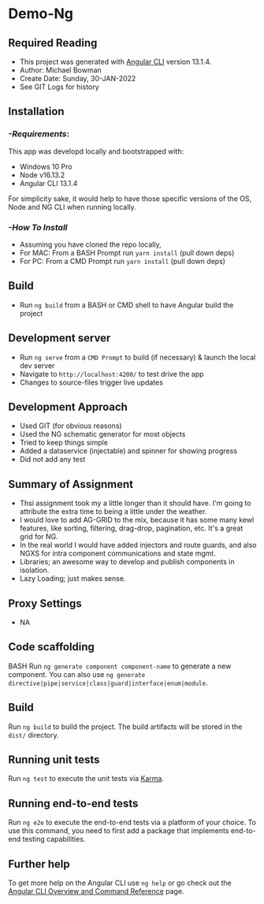 # Demo-Ng
## Required Reading
- This project was generated with [Angular CLI](https://github.com/angular/angular-cli) version 13.1.4.
- Author: Michael Bowman
- Create Date: Sunday, 30-JAN-2022
- See GIT Logs for history

## Installation 
### *-Requirements*: ###  
This app was developd locally and bootstrapped with:
- Windows 10 Pro
- Node v16.13.2 
- Angular CLI 13.1.4

For simplicity sake, it would help to have those specific versions of the OS, Node and NG CLI when running locally.

### *-How To Install* ###
  
- Assuming you have cloned the repo locally, 
- For MAC: From a BASH Prompt run `yarn install` (pull down deps) 
- For PC: From a CMD Prompt run `yarn install` (pull down deps) 
## Build 
- Run `ng build` from a BASH or CMD shell to have Angular build the project 
## Development server
- Run `ng serve` from a `CMD Prompt` to build (if necessary) & launch the local dev server
- Navigate to `http://localhost:4200/` to test drive the app
- Changes to source-files trigger live updates

## Development Approach
- Used GIT (for obvious reasons)
- Used the NG schematic generator for most objects
- Tried to keep things simple
- Added a dataservice (injectable) and spinner for showing progress
- Did not add any test

## Summary of Assignment
- Thsi assignment took my a little longer than it should have.  I'm going to attribute the extra time to being a little under the weather.
- I would love to add AG-GRID to the mix, because it has some many kewl features, like sorting, filtering, drag-drop, pagination, etc.  It's a great grid for NG.
- In the real world I would have added injectors and route guards, and also NGXS for intra component communications and state mgmt.
- Libraries; an awesome way to develop and publish components in isolation.
- Lazy Loading; just makes sense.
## Proxy Settings
* NA
## Code scaffolding
BASH
Run `ng generate component component-name` to generate a new component. You can also use `ng generate directive|pipe|service|class|guard|interface|enum|module`.

## Build

Run `ng build` to build the project. The build artifacts will be stored in the `dist/` directory.

## Running unit tests

Run `ng test` to execute the unit tests via [Karma](https://karma-runner.github.io).

## Running end-to-end tests

Run `ng e2e` to execute the end-to-end tests via a platform of your choice. To use this command, you need to first add a package that implements end-to-end testing capabilities.

## Further help

To get more help on the Angular CLI use `ng help` or go check out the [Angular CLI Overview and Command Reference](https://angular.io/cli) page.
